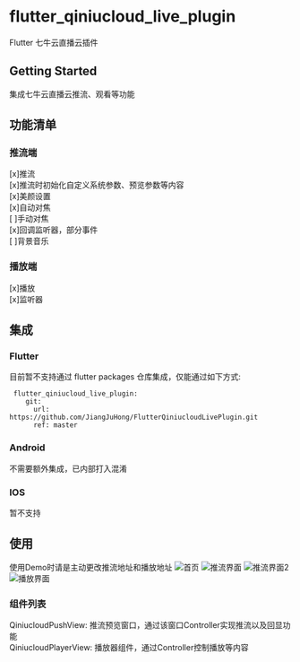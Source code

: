# flutter_qiniucloud_live_plugin

Flutter 七牛云直播云插件

## Getting Started

集成七牛云直播云推流、观看等功能

## 功能清单
### 推流端
[x]推流  
[x]推流时初始化自定义系统参数、预览参数等内容  
[x]美颜设置  
[x]自动对焦  
[ ]手动对焦  
[x]回调监听器，部分事件  
[ ]背景音乐  

### 播放端
[x]播放  
[x]监听器  

## 集成

### Flutter
目前暂不支持通过 flutter packages 仓库集成，仅能通过如下方式:
```
 flutter_qiniucloud_live_plugin:
    git:
      url: https://github.com/JiangJuHong/FlutterQiniucloudLivePlugin.git
      ref: master
```
### Android
不需要额外集成，已内部打入混淆

### IOS
暂不支持

## 使用
使用Demo时请是主动更改推流地址和播放地址
![首页](https://raw.githubusercontent.com/JiangJuHong/access-images/master/FlutterQiniucloudLivePlugin/start.png)
![推流界面](https://raw.githubusercontent.com/JiangJuHong/access-images/master/FlutterQiniucloudLivePlugin/push.png)
![推流界面2](https://raw.githubusercontent.com/JiangJuHong/access-images/master/FlutterQiniucloudLivePlugin/push_2.png)
![播放界面](https://raw.githubusercontent.com/JiangJuHong/access-images/master/FlutterQiniucloudLivePlugin/player.png)

### 组件列表
QiniucloudPushView: 推流预览窗口，通过该窗口Controller实现推流以及回显功能  
QiniucloudPlayerView: 播放器组件，通过Controller控制播放等内容  